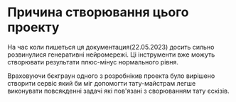# Причина створювання цього проекту

На час коли пишеться ця документация(22.05.2023) досить сильно розвинулися генеративні нейромережі.
Ці інструменти вже можуть створювати результати плюс-мінус нормального рівня.

Враховуючи бєкграун одного з розробнікив проекта було вирішено створити сервіс який би міг допомогти тату-майстрам легше виконувати повсякденні задачі які пов'язані з сворюванням тату єскізів.
